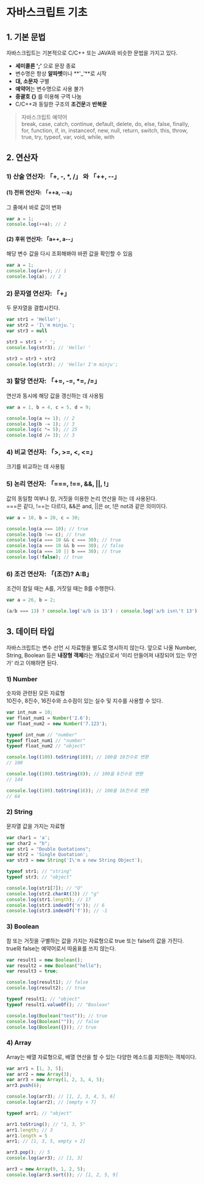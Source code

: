 
# 자바스크립트 기초
## 1. 기본 문법
자바스크립트는 기본적으로 C/C++ 또는 JAVA와 비슷한 문법을 가지고 있다.
- **세미콜론 ';'** 으로 문장 종료
- 변수명은 항상 **알파벳**이나 **'_'**로 시작
- **대, 소문자** 구별
- **예약어**는 변수명으로 사용 불가
- **중괄호 {}** 를 이용해 구역 나눔
- C/C++과 동일한 구조의 **조건문**과 **반복문**

> 자바스크립트 예약어  
> break, case, catch, continue, default, delete, do, else, false, finally, for, function, if, in, instanceof, new, null, return, 
> switch, this, throw, true, try, typeof, var, void, while, with

## 2. 연산자
### 1) 산술 연산자: 「+, -, *, /」 와 「++, --」 
#### (1) 전위 연산자: 「++a, --a」
그 줄에서 바로 값이 변화
```js
var a = 1;
console.log(++a); // 2
```

#### (2) 후위 연산자: 「a++, a--」
해당 변수 값을 다시 조회해봐야 바뀐 값을 확인할 수 있음
```js
var a = 1;
console.log(a++); // 1
console.log(a); // 2
```

### 2) 문자열 연산자: 「+」
두 문자열을 결합시킨다.
```js
var str1 = 'Hello!';
var str2 = 'I\'m minju.';
var str3 = null

str3 = str1 + ' ';
console.log(str3); // 'Hello! '

str3 = str3 + str2
console.log(str3); // 'Hello! I'm minju';
```

### 3) 할당 연산자: 「+=, -=, *=, /=」
연산과 동시에 해당 값을 갱신하는 데 사용됨
```js
var a = 1, b = 4, c = 5, d = 9;

console.log(a += 1); // 2
console.log(b -= 1); // 3
console.log(c *= 5); // 25
console.log(d /= 3); // 3
```

### 4) 비교 연산자: 「>, >=, <, <=」
크기를 비교하는 데 사용됨

### 5) 논리 연산자: 「===, !==, &&, ||, !」
값의 동일함 여부나 참, 거짓을 이용한 논리 연산을 하는 데 사용된다.  
===은 같다, !==는 다르다, &&은 and, ||은 or, !은 not과 같은 의미이다.
```js
var a = 10, b = 20, c = 30;

console.log(a === 10); // true
console.log(b !== c); // true
console.log(a === 10 && c === 30); // true
console.log(a === 10 && b === 30); // false
console.log(a === 10 || b === 30); // true
console.log(!false); // true
```

### 6) 조건 연산자: 「(조건)? A:B」
조건이 참일 때는 A를, 거짓일 때는 B를 수행한다.
```js
var a = 26, b = 2;

(a/b === 13) ? console.log('a/b is 13') : console.log('a/b isn\'t 13');
```

## 3. 데이터 타입
자바스크립트는 변수 선언 시 자료형을 별도로 명시하지 않는다.
앞으로 나올 Number, String, Boolean 등은 **내장형 객체**라는 개념으로서 
'미리 만들어져 내장되어 있는 무언가' 라고 이해하면 된다.

### 1) Number
숫자와 관련된 모든 자료형  
10진수, 8진수, 16진수와 소수점이 있는 실수 및 지수를 사용할 수 있다.
```js
var int_num = 10;
var float_num1 = Number('2.6');
var float_num2 = new Number('7.123');

typeof int_num // "number"
typeof float_num1 // "number"
typeof float_num2 // "object"

console.log((100).toString(10)); // 100을 10진수로 변환
// 100

console.log((100).toString(8)); // 100을 8진수로 변환
// 144

console.log((100).toString(16)); // 100을 16진수로 변환
// 64
```

### 2) String
문자열 값을 가지는 자료형
```js
var char1 = 'a';
var char2 = "b";
var str1 = "Double Quotations";
var str2 = 'Single Quotation';
var str3 = new String('I\'m a new String Object');

typeof str1; // "string"
typeof str3; // "object"

console.log(str1[7]); // "Q" 
console.log(str2.charAt(3)) // "g"
console.log(str1.length); // 17
console.log(str3.indexOf('n')); // 6
console.log(str3.indexOf('f')); // -1
```

### 3) Boolean
참 또는 거짓을 구별하는 값을 가지는 자료형으로 true 또는 false의 값을 가진다.  
true와 false는 예약어로서 따옴표를 쓰지 않는다.
```js
var result1 = new Boolean();
var result2 = new Boolean("hello");
var result3 = true;

console.log(result1); // false
console.log(result2); // true

typeof result1; // "object"
typeof result1.valueOf(); // "Boolean"

console.log(Boolean("test")); // true
console.log(Boolean("")); // false
console.log(Boolean({})); // true
```

### 4) Array
Array는 배열 자료형으로, 배열 연산을 할 수 있는 다양한 메소드를 지원하는 객체이다.
```js
var arr1 = [1, 3, 5];
var arr2 = new Array(3);
var arr3 = new Array(1, 2, 3, 4, 5);
arr3.push(6);

console.log(arr3); // [1, 2, 3, 4, 5, 6]
console.log(arr2); // [empty × 7]

typeof arr1; // "object"

arr1.toString(); // "1, 3, 5"
arr1.length; // 3
arr1.length = 5
arr1; // [1, 3, 5, empty × 2]

arr3.pop(); // 5
console.log(arr3); // [1, 3]

arr3 = new Array(9, 1, 2, 5);
console.log(arr3.sort()); // [1, 2, 5, 9]
```

